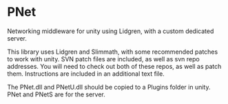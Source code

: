 PNet
====

Networking middleware for unity using Lidgren, with a custom dedicated server.

This library uses Lidgren and Slimmath, with some recommended patches to work with unity. SVN patch files are included, as well as svn repo addresses. You will need to check out both of these repos, as well as patch them. Instructions are included in an additional text file.


The PNet.dll and PNetU.dll should be copied to a Plugins folder in unity. PNet and PNetS are for the server.